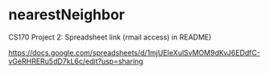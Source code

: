 # nearestNeighbor
CS170 Project 2: Spreadsheet link (rmail access) in README)

https://docs.google.com/spreadsheets/d/1mjUEIeXulSvMOM9dKvJ6EDdfC-vGeRHRERu5dD7kL6c/edit?usp=sharing
